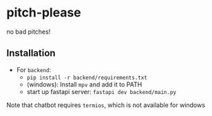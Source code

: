 # pitch-please
no bad pitches!

## Installation
- For `backend`:
    - `pip install -r backend/requirements.txt`
    - (windows): Install `mpv` and add it to PATH
    - start up fastapi server: `fastapi dev backend/main.py`

Note that chatbot requires `termios`, which is not available for windows